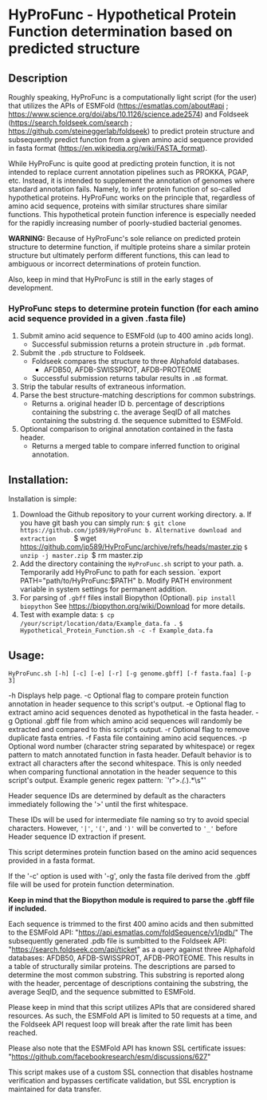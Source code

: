 # HyProFunc - Hypothetical Protein Function determination based on predicted structure  

## Description

Roughly speaking, HyProFunc is a computationally light script (for the user) that utilizes the APIs of ESMFold (https://esmatlas.com/about#api ; https://www.science.org/doi/abs/10.1126/science.ade2574) and Foldseek (https://search.foldseek.com/search ; https://github.com/steineggerlab/foldseek)
to predict protein structure and subsequently predict function from a given amino acid sequence provided in fasta format (https://en.wikipedia.org/wiki/FASTA_format).

While HyProFunc is quite good at predicting protein function, it is not intended to replace current annotation pipelines such as PROKKA, PGAP, etc. Instead, it is intended to supplement the annotation of genomes where standard annotation fails. Namely, to infer protein function of so-called hypothetical proteins. HyProFunc works on the principle that, regardless of amino acid sequence, proteins with similar structures share similar functions. This hypothetical protein function inference is especially needed for the rapidly increasing number of poorly-studied bacterial genomes.

**WARNING:** Because of HyProFunc's sole reliance on predicted protein structure to determine function, if multiple proteins share a similar protein structure but ultimately perform different functions, this can lead to ambiguous or incorrect determinations of protein function.

Also, keep in mind that HyProFunc is still in the early stages of development.

### HyProFunc steps to determine protein function (for each amino acid sequence provided in a given .fasta file)
1. Submit amino acid sequence to ESMFold (up to 400 amino acids long).
    - Successful submission returns a protein structure in `.pdb` format.
2. Submit the `.pdb` structure to Foldseek.
    - Foldseek compares the structure to three Alphafold databases.
	    - AFDB50, AFDB-SWISSPROT, AFDB-PROTEOME
    - Successful submission returns tabular results in `.m8` format.
3. Strip the tabular results of extraneous information.
4. Parse the best structure-matching descriptions for common substrings.
    - Returns
       a. original header ID
       b. percentage of descriptions containing the substring
       c. the average SeqID of all matches containing the substring
       d. the sequence submitted to ESMFold.
5. Optional comparison to original annotation contained in the fasta header.
    - Returns a merged table to compare inferred function to original annotation.

## Installation:

Installation is simple:

1. Download the Github repository to your current working directory.
	a. If you have git bash you can simply run:
		`$ git clone https://github.com/jp589/HyProFunc
	b. Alternative download and extraction    
		`$ wget https://github.com/jp589/HyProFunc/archive/refs/heads/master.zip
	    `$ unzip -j master.zip
	    `$ rm master.zip
2. Add the directory containing the `HyProFunc.sh` script to your path.
	a. Temporarily add HyProFunc to path for each session. 
		`export PATH="path/to/HyProFunc:$PATH"
	b. Modify PATH environment variable in system settings for permanent addition.
3. For parsing of `.gbff` files install Biopython (Optional).
		`pip install biopython`
		See https://biopython.org/wiki/Download for more details.
4. Test with example data:
		`$ cp /your/script/location/data/Example_data.fa .`
		`$ Hypothetical_Protein_Function.sh -c -f Example_data.fa`
## Usage:
    HyProFunc.sh [-h] [-c] [-e] [-r] [-g genome.gbff] [-f fasta.faa] [-p 3]

-h  Displays help page.
-c  Optional flag to compare protein function annotation in header sequence to this script's output.
-e  Optional flag to extract amino acid sequences denoted as hypothetical in the fasta header.
-g  Optional .gbff file from which amino acid sequences will randomly be extracted and compared to this script's output.
-r  Optional flag to remove duplicate fasta entries.
-f  Fasta file containing amino acid sequences.
-p Optional word number (character string separated by whitespace) or regex pattern to match annotated function in fasta header. Default behavior is to extract all characters after the second whitespace. This is only needed when comparing functional annotation in the header sequence to this script's output. Example generic regex pattern: `'r">.*(.*).*\s"'

Header sequence IDs are determined by default as the characters immediately following the '>' until the first whitespace.

These IDs will be used for intermediate file naming so try to avoid special characters.
However, `'|'`, `'('`, and `')'` will be converted to `'_'` before Header sequence ID extraction if present.


This script determines protein function based on the amino acid sequences provided in a fasta format.

If the '-c' option is used with '-g', only the fasta file derived from the .gbff file will be used for protein function determination.

**Keep in mind that the Biopython module is required to parse the .gbff file if included.**

Each sequence is trimmed to the first 400 amino acids and then submitted to the ESMFold API:
    "https://api.esmatlas.com/foldSequence/v1/pdb/"
The subsequently generated .pdb file is sumbitted to the Foldseek API:
    "https://search.foldseek.com/api/ticket"
as a query against three Alphafold databases: AFDB50, AFDB-SWISSPROT, AFDB-PROTEOME.
This results in a table of structurally similar proteins.
The descriptions are parsed to determine the most common substring.
This substring is reported along with the header, percentage of descriptions containing the substring, the average SeqID, and the sequence submitted to ESMFold.

Please keep in mind that this script utilizes APIs that are considered shared resources.
As such, the ESMFold API is limited to 50 requests at a time,
and the Foldseek API request loop will break after the rate limit has been reached.

Please also note that the ESMFold API has known SSL certificate issues:
    "https://github.com/facebookresearch/esm/discussions/627"

This script makes use of a custom SSL connection that disables hostname verification and bypasses
certificate validation, but SSL encryption is maintained for data transfer.

